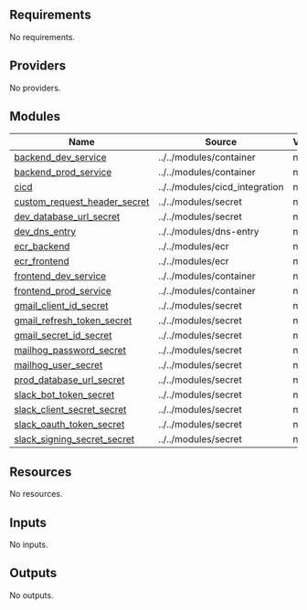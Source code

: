 <!-- BEGIN_TF_DOCS -->
## Requirements

No requirements.

## Providers

No providers.

## Modules

| Name | Source | Version |
|------|--------|---------|
| <a name="module_backend_dev_service"></a> [backend\_dev\_service](#module\_backend\_dev\_service) | ../../modules/container | n/a |
| <a name="module_backend_prod_service"></a> [backend\_prod\_service](#module\_backend\_prod\_service) | ../../modules/container | n/a |
| <a name="module_cicd"></a> [cicd](#module\_cicd) | ../../modules/cicd_integration | n/a |
| <a name="module_custom_request_header_secret"></a> [custom\_request\_header\_secret](#module\_custom\_request\_header\_secret) | ../../modules/secret | n/a |
| <a name="module_dev_database_url_secret"></a> [dev\_database\_url\_secret](#module\_dev\_database\_url\_secret) | ../../modules/secret | n/a |
| <a name="module_dev_dns_entry"></a> [dev\_dns\_entry](#module\_dev\_dns\_entry) | ../../modules/dns-entry | n/a |
| <a name="module_ecr_backend"></a> [ecr\_backend](#module\_ecr\_backend) | ../../modules/ecr | n/a |
| <a name="module_ecr_frontend"></a> [ecr\_frontend](#module\_ecr\_frontend) | ../../modules/ecr | n/a |
| <a name="module_frontend_dev_service"></a> [frontend\_dev\_service](#module\_frontend\_dev\_service) | ../../modules/container | n/a |
| <a name="module_frontend_prod_service"></a> [frontend\_prod\_service](#module\_frontend\_prod\_service) | ../../modules/container | n/a |
| <a name="module_gmail_client_id_secret"></a> [gmail\_client\_id\_secret](#module\_gmail\_client\_id\_secret) | ../../modules/secret | n/a |
| <a name="module_gmail_refresh_token_secret"></a> [gmail\_refresh\_token\_secret](#module\_gmail\_refresh\_token\_secret) | ../../modules/secret | n/a |
| <a name="module_gmail_secret_id_secret"></a> [gmail\_secret\_id\_secret](#module\_gmail\_secret\_id\_secret) | ../../modules/secret | n/a |
| <a name="module_mailhog_password_secret"></a> [mailhog\_password\_secret](#module\_mailhog\_password\_secret) | ../../modules/secret | n/a |
| <a name="module_mailhog_user_secret"></a> [mailhog\_user\_secret](#module\_mailhog\_user\_secret) | ../../modules/secret | n/a |
| <a name="module_prod_database_url_secret"></a> [prod\_database\_url\_secret](#module\_prod\_database\_url\_secret) | ../../modules/secret | n/a |
| <a name="module_slack_bot_token_secret"></a> [slack\_bot\_token\_secret](#module\_slack\_bot\_token\_secret) | ../../modules/secret | n/a |
| <a name="module_slack_client_secret_secret"></a> [slack\_client\_secret\_secret](#module\_slack\_client\_secret\_secret) | ../../modules/secret | n/a |
| <a name="module_slack_oauth_token_secret"></a> [slack\_oauth\_token\_secret](#module\_slack\_oauth\_token\_secret) | ../../modules/secret | n/a |
| <a name="module_slack_signing_secret_secret"></a> [slack\_signing\_secret\_secret](#module\_slack\_signing\_secret\_secret) | ../../modules/secret | n/a |

## Resources

No resources.

## Inputs

No inputs.

## Outputs

No outputs.
<!-- END_TF_DOCS -->